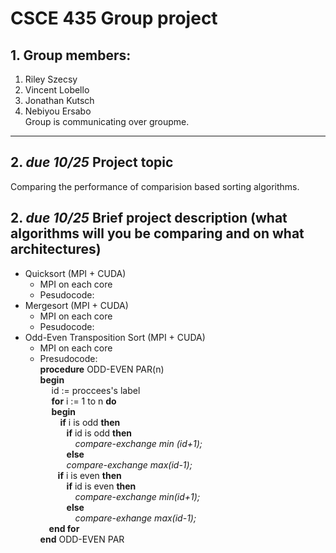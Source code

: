 # CSCE 435 Group project

## 1. Group members:
1. Riley Szecsy
2. Vincent Lobello
3. Jonathan Kutsch
4. Nebiyou Ersabo <br>
Group is communicating over groupme. 
---

## 2. _due 10/25_ Project topic
Comparing the performance of comparision based sorting algorithms. 

## 2. _due 10/25_ Brief project description (what algorithms will you be comparing and on what architectures)

- Quicksort (MPI + CUDA)
  -  MPI on each core
  -  Pesudocode:
- Mergesort (MPI + CUDA)
  -  MPI on each core
  -  Pesudocode:
- Odd-Even Transposition Sort (MPI + CUDA)
  -  MPI on each core
  -  Presudocode: <br>
    **procedure** ODD-EVEN PAR(n) <br>
    **begin** <br>
      &emsp; id := proccees's label <br>
      &emsp; **for** i := 1 to n **do** <br>
      &emsp; **begin** <br>
      &emsp;&emsp; **if** i is odd **then** <br>
      &emsp;&emsp;&emsp;**if** id is odd **then** <br>
      &emsp;&emsp;&emsp;&emsp;*compare-exchange min (id+1);* <br>
      &emsp;&emsp;&emsp;**else** <br>
      &emsp;&emsp;&emsp;*compare-exchange max(id-1);* <br>
      &emsp;&emsp;**if** i is even **then** <br>
      &emsp;&emsp;&emsp;**if** id is even **then** <br>
      &emsp;&emsp;&emsp;&emsp;*compare-exchange min(id+1);* <br>
      &emsp;&emsp;&emsp;**else** <br>
      &emsp;&emsp;&emsp;&emsp;*compare-exhange max(id-1);* <br>
       &emsp;**end for** <br>
     **end** ODD-EVEN PAR <br>
       

